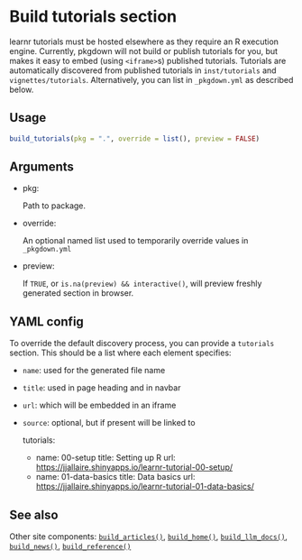 # Build tutorials section

learnr tutorials must be hosted elsewhere as they require an R execution
engine. Currently, pkgdown will not build or publish tutorials for you,
but makes it easy to embed (using `<iframe>`s) published tutorials.
Tutorials are automatically discovered from published tutorials in
`inst/tutorials` and `vignettes/tutorials`. Alternatively, you can list
in `_pkgdown.yml` as described below.

## Usage

``` r
build_tutorials(pkg = ".", override = list(), preview = FALSE)
```

## Arguments

- pkg:

  Path to package.

- override:

  An optional named list used to temporarily override values in
  `_pkgdown.yml`

- preview:

  If `TRUE`, or `is.na(preview) && interactive()`, will preview freshly
  generated section in browser.

## YAML config

To override the default discovery process, you can provide a `tutorials`
section. This should be a list where each element specifies:

- `name`: used for the generated file name

- `title`: used in page heading and in navbar

- `url`: which will be embedded in an iframe

- `source`: optional, but if present will be linked to

    tutorials:
    - name: 00-setup
      title: Setting up R
      url: https://jjallaire.shinyapps.io/learnr-tutorial-00-setup/
    - name: 01-data-basics
      title: Data basics
      url: https://jjallaire.shinyapps.io/learnr-tutorial-01-data-basics/

## See also

Other site components:
[`build_articles()`](https://pkgdown.r-lib.org/dev/reference/build_articles.md),
[`build_home()`](https://pkgdown.r-lib.org/dev/reference/build_home.md),
[`build_llm_docs()`](https://pkgdown.r-lib.org/dev/reference/build_llm_docs.md),
[`build_news()`](https://pkgdown.r-lib.org/dev/reference/build_news.md),
[`build_reference()`](https://pkgdown.r-lib.org/dev/reference/build_reference.md)
